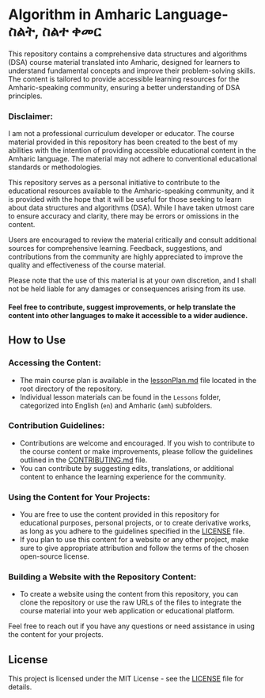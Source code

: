 # Algorithm in Amharic Language- ስልት, ስልተ ቀመር

This repository contains a comprehensive data structures and algorithms (DSA) course material translated into Amharic, designed for learners to understand fundamental concepts and improve their problem-solving skills. The content is tailored to provide accessible learning resources for the Amharic-speaking community, ensuring a better understanding of DSA principles.

### Disclaimer:

I am not a professional curriculum developer or educator. The course material provided in this repository has been created to the best of my abilities with the intention of providing accessible educational content in the Amharic language. The material may not adhere to conventional educational standards or methodologies.

This repository serves as a personal initiative to contribute to the educational resources available to the Amharic-speaking community, and it is provided with the hope that it will be useful for those seeking to learn about data structures and algorithms (DSA). While I have taken utmost care to ensure accuracy and clarity, there may be errors or omissions in the content.

Users are encouraged to review the material critically and consult additional sources for comprehensive learning. Feedback, suggestions, and contributions from the community are highly appreciated to improve the quality and effectiveness of the course material.

Please note that the use of this material is at your own discretion, and I shall not be held liable for any damages or consequences arising from its use.

#### Feel free to contribute, suggest improvements, or help translate the content into other languages to make it accessible to a wider audience.

## How to Use

### Accessing the Content:

-   The main course plan is available in the [lessonPlan.md](./lessonPlan.md) file located in the root directory of the repository.
-   Individual lesson materials can be found in the `Lessons` folder, categorized into English (`en`) and Amharic (`amh`) subfolders.

### Contribution Guidelines:

-   Contributions are welcome and encouraged. If you wish to contribute to the course content or make improvements, please follow the guidelines outlined in the [CONTRIBUTING.md](./CONTRIBUTING.md) file.
-   You can contribute by suggesting edits, translations, or additional content to enhance the learning experience for the community.

### Using the Content for Your Projects:

-   You are free to use the content provided in this repository for educational purposes, personal projects, or to create derivative works, as long as you adhere to the guidelines specified in the [LICENSE](./LICENSE) file.
-   If you plan to use this content for a website or any other project, make sure to give appropriate attribution and follow the terms of the chosen open-source license.

### Building a Website with the Repository Content:

-   To create a website using the content from this repository, you can clone the repository or use the raw URLs of the files to integrate the course material into your web application or educational platform.

Feel free to reach out if you have any questions or need assistance in using the content for your projects.

## License

This project is licensed under the MIT License - see the [LICENSE](./LICENSE) file for details.
